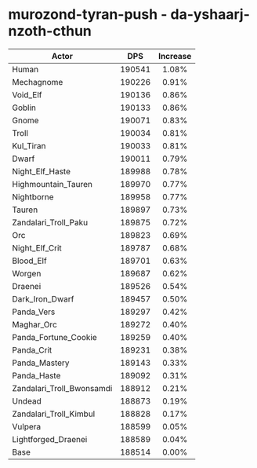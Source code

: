 # murozond-tyran-push - da-yshaarj-nzoth-cthun
| Actor | DPS | Increase |
|---|:---:|:---:|
|Human|190541|1.08%|
|Mechagnome|190226|0.91%|
|Void_Elf|190136|0.86%|
|Goblin|190133|0.86%|
|Gnome|190071|0.83%|
|Troll|190034|0.81%|
|Kul_Tiran|190033|0.81%|
|Dwarf|190011|0.79%|
|Night_Elf_Haste|189988|0.78%|
|Highmountain_Tauren|189970|0.77%|
|Nightborne|189958|0.77%|
|Tauren|189897|0.73%|
|Zandalari_Troll_Paku|189875|0.72%|
|Orc|189823|0.69%|
|Night_Elf_Crit|189787|0.68%|
|Blood_Elf|189701|0.63%|
|Worgen|189687|0.62%|
|Draenei|189526|0.54%|
|Dark_Iron_Dwarf|189457|0.50%|
|Panda_Vers|189297|0.42%|
|Maghar_Orc|189272|0.40%|
|Panda_Fortune_Cookie|189259|0.40%|
|Panda_Crit|189231|0.38%|
|Panda_Mastery|189143|0.33%|
|Panda_Haste|189092|0.31%|
|Zandalari_Troll_Bwonsamdi|188912|0.21%|
|Undead|188873|0.19%|
|Zandalari_Troll_Kimbul|188828|0.17%|
|Vulpera|188599|0.05%|
|Lightforged_Draenei|188589|0.04%|
|Base|188514|0.00%|

